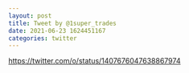 ```yaml
--- 
layout: post 
title: Tweet by @1super_trades 
date: 2021-06-23 1624451167 
categories: twitter 
--- 
```

https://twitter.com/o/status/1407676047638867974